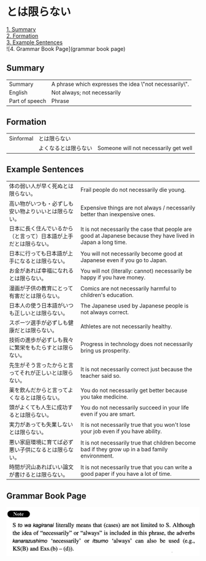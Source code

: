 # とは限らない

[1. Summary](#summary)<br>
[2. Formation](#formation)<br>
[3. Example Sentences](#example-sentences)<br>
![4. Grammar Book Page](grammar book page)<br>


## Summary

<table><tr>   <td>Summary</td>   <td>A phrase which expresses the idea \"not necessarily\".</td></tr><tr>   <td>English</td>   <td>Not always; not necessarily</td></tr><tr>   <td>Part of speech</td>   <td>Phrase</td></tr></table>

## Formation

<table class="table"><tbody><tr class="tr head"><td class="td"><span class="bold">Sinformal</span></td><td class="td"><span class="concept">とは限らない</span></td><td class="td"></td></tr><tr class="tr"><td class="td"></td><td class="td"><span>よくなる</span><span class="concept">とは限らない</span></td><td class="td"><span>Someone will not necessarily get well</span></td></tr></tbody></table>

## Example Sentences

<table><tr>   <td>体の弱い人が早く死ぬとは限らない。</td>   <td>Frail people do not necessarily die young.</td></tr><tr>   <td>高い物がいつも・必ずしも安い物よりいいとは限らない。</td>   <td>Expensive things are not always / necessarily better than inexpensive ones.</td></tr><tr>   <td>日本に長く住んでいるから（と言って）日本語が上手だとは限らない。</td>   <td>It is not necessarily the case that people are good at Japanese because they have lived in Japan a long time.</td></tr><tr>   <td>日本に行っても日本語が上手になるとは限らない。</td>   <td>You will not necessarily become good at Japanese even if you go to Japan.</td></tr><tr>   <td>お金があれば幸福になれるとは限らない。</td>   <td>You will not (literally: cannot) necessarily be happy if you have money.</td></tr><tr>   <td>漫画が子供の教育にとって有害だとは限らない。</td>   <td>Comics are not necessarily harmful to children's education.</td></tr><tr>   <td>日本人の使う日本語がいつも正しいとは限らない。</td>   <td>The Japanese used by Japanese people is not always correct.</td></tr><tr>   <td>スポーツ選手が必ずしも健康だとは限らない。</td>   <td>Athletes are not necessarily healthy.</td></tr><tr>   <td>技術の進歩が必ずしも我々に繁栄をもたらすとは限らない。</td>   <td>Progress in technology does not necessarily bring us prosperity.</td></tr><tr>   <td>先生がそう言ったからと言ってそれが正しいとは限らない。</td>   <td>It is not necessarily correct just because the teacher said so.</td></tr><tr>   <td>薬を飲んだからと言ってよくなるとは限らない。</td>   <td>You do not necessarily get better because you take medicine.</td></tr><tr>   <td>頭がよくても人生に成功するとは限らない。</td>   <td>You do not necessarily succeed in your life even if you are smart.</td></tr><tr>   <td>実力があっても失業しないとは限らない。</td>   <td>It is not necessarily true that you won't lose your job even if you have ability.</td></tr><tr>   <td>悪い家庭環境に育てば必ず悪い子供になるとは限らない。</td>   <td>It is not necessarily true that children become bad if they grow up in a bad family environment.</td></tr><tr>   <td>時間が沢山あればいい論文が書けるとは限らない。</td>   <td>It is not necessarily true that you can write a good paper if you have a lot of time.</td></tr></table>

## Grammar Book Page

![](../img/Intermediateとは限らない.png)

